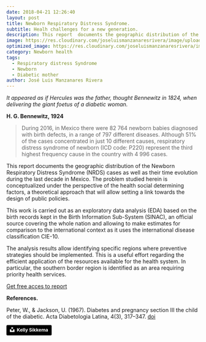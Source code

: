 ```yaml
---
date: 2018-04-21 12:26:40
layout: post
title: Newborn Respiratory Distress Syndrome.
subtitle: Healh challenges for a new generation.
description: This report  documents the geographic distribution of the Newborn Respiratory Distress Syndrome (NRDS) cases as well as their time evolution during the last decade in Mexico.
image: https://res.cloudinary.com/joseluismanzanaresrivera/image/upload/v1585179601/kelly-sikkema-WvVyudMd1Es-unsplash_zr1key.jpg
optimized_image: https://res.cloudinary.com/joseluismanzanaresrivera/image/upload/v1585179601/kelly-sikkema-WvVyudMd1Es-unsplash_zr1key.jpg
category: Newborn health
tags:
  - Respiratory distress Syndrome 
  - Newborn
  - Diabetic mother 
author: José Luis Manzanares Rivera
---
```


*It appeared as if Hercules was the father, thought Bennewitz in 1824, when delivering the giant foetus of a diabetic woman.*

**H. G. Bennewitz, 1924**

> During 2016, in Mexico there were 82 764 newborn babies diagnosed with birth defects, in a range of 797 different diseases. Although 51% of the cases concentrated in just 10 different causes, respiratory distress syndrome of newborn (ICD code: P220) represent the third highest frequency cause in the country with 4 996 cases.


This report  documents the geographic distribution of the Newborn Respiratory Distress Syndrome (NRDS) cases as well as their time evolution during the last decade in Mexico. The problem studied herein is conceptualized under the perspective of the health social determining factors, a theoretical approach that will allow setting a link towards the design of public policies.

This work is carried out as an exploratory data analysis (EDA) based on the birth records kept in the Birth Information Sub-System (SINAC), an official source covering the whole nation and allowing to make estimates for comparison to the international context as it uses the international disease classification CIE-10.

The analysis results allow identifying specific regions where preventive strategies should be implemented. This is a useful effort regarding the efficient application of the resources available for the health system. In particular, the southern border region is identified as an area requiring priority health services.

[Get free acces to report](https://revistas.javeriana.edu.co/files-articulos/RGPS/18-36%20(2019-I)/54559086001/)



**References.** 

Peter, W., & Jackson, U. (1967). Diabetes and pregnancy section III the child of the diabetic. Acta Diabetologia Latina, 4(3), 317–347. [doi](https://doi.org/10.1007/BF01544302)



<a style="background-color:black;color:white;text-decoration:none;padding:4px 6px;font-family:-apple-system, BlinkMacSystemFont, &quot;San Francisco&quot;, &quot;Helvetica Neue&quot;, Helvetica, Ubuntu, Roboto, Noto, &quot;Segoe UI&quot;, Arial, sans-serif;font-size:12px;font-weight:bold;line-height:1.2;display:inline-block;border-radius:3px" href="https://unsplash.com/@kellysikkema?utm_medium=referral&amp;utm_campaign=photographer-credit&amp;utm_content=creditBadge" target="_blank" rel="noopener noreferrer" title="Download free do whatever you want high-resolution photos from Kelly Sikkema"><span style="display:inline-block;padding:2px 3px"><svg xmlns="http://www.w3.org/2000/svg" style="height:12px;width:auto;position:relative;vertical-align:middle;top:-2px;fill:white" viewBox="0 0 32 32"><title>unsplash-logo</title><path d="M10 9V0h12v9H10zm12 5h10v18H0V14h10v9h12v-9z"></path></svg></span><span style="display:inline-block;padding:2px 3px">Kelly Sikkema</span></a>
